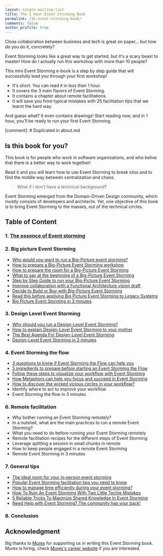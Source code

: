 ```yaml
---
layout: single-mailing-list
title: The 1 Hour Event Storming Book
permalink: /1h-event-storming-book/
comments: false
author_profile: true
---
```

Close collaboration between business and tech is great on paper... but how do you do it, concretely?

Event Storming looks like a great way to get started, but it's a scary beast to master! How do I actually run this workshop with more than 10 people?

This mini Event Storming e-book is a step by step guide that will successfully lead you through your first workshop!

* It's short. You can read it in less than 1 hour.
* It covers the 3 main flavors of Event Storming.
* It contains a chapter about remote facilitations.
* It will save you from typical mistakes with 25 facilitation tips that we learnt the hard way.

And guess what? It even contains drawings! Start reading now, and in 1 hour, you'll be ready to run your first Event Storming.

[comment]: # Duplicated in about.md
## Is this book for you?

This book is for people who work in software organizations, and who belive that there is a better way to work together!

Read it and you will learn how to use Event Storming to break silos and to find the middle way between centralization and chaos.

> What if I don't have a technical background?

Event Storming emerged from the Domain-Driven Design community, which mostly consists of developers and architects. Yet, one objective of this book is to bring Event Storming to the masses, out of the technical circles.

## Table of Content

### 1. [The essence of Event storming]({{site.url}}{{site.baseurl}}/foundations/essence-of-event-storming/)
### 2. Big picture Event Storming

- [Why would you want to run a Big-Picture event storming?]({{site.url}}{{site.baseurl}}/big%20picture/why-would-you-want-to-run-a-big-picture-event-storming/)
- [How to prepare a Big-Picture Event Storming workshop]({{site.url}}{{site.baseurl}}/foundations/how-to-prepare-a-ddd-big-picture-event-storming-workshop/)
- [How to prepare the room for a Big-Picture Event Storming]({{site.url}}{{site.baseurl}}/foundations/how-to-prepare-the-room-for-a-ddd-big-picture-event-storming/)
- [What to say at the beginning of a Big-Picture Event Storming]({{site.url}}{{site.baseurl}}/big%20picture/what-to-say-at-the-beginning-of-a-big-picture-event-storming-workshop/)
- [Step by Step Guide to run your Big-Picture Event Storming]({{site.url}}{{site.baseurl}}/big%20picture/step-by-step-guide-to-run-your-big-picture-event-storming/)
- [Improve collaboration with a Functional Architecture vision draft]({{site.url}}{{site.baseurl}}/big%20picture/improve-collaboration-with-a-functional-architecture-vision-draft/)
- [Decide to Build or Buy with Big-Picture Event Storming]({{site.url}}{{site.baseurl}}/big%20picture/decide-to-build-or-buy-with-big-picture-event-storming/)
- [Read this before applying Big Picture Event Storming to Legacy Systems]({{site.url}}{{site.baseurl}}/big%20picture/read-this-before-applying-big-picture-event-storming-to-legacy-systems/)
- [Big Picture Event Storming in 3 minutes]({{site.url}}{{site.baseurl}}/big%20picture/big-picture-event-storming-in-3-minutes/)

### 3. Design Level Event Storming

- [Why should you run a Design-Level Event Storming?]({{site.url}}{{site.baseurl}}/software%20design/why-should-you-run-a-design-level-event-storming/)
- [How to explain Design-Level Event Storming to your mother]({{site.url}}{{site.baseurl}}/software%20design/how-to-explain-design-level-event-storming-to-your-mother/)
- [The Best Agenda For Design-Level Event Storming]({{site.url}}{{site.baseurl}}/software%20design/the-best-agenda-for-design-level-event-storming/)
- [Design-Level Event Storming in 3 minutes]({{site.url}}{{site.baseurl}}/software%20design/design-level-event-storming-in-3-minutes/)

### 4. Event Storming the flow

- [3 questions to know if Event Storming the Flow can help you]({{site.url}}{{site.baseurl}}/workflow%20improvement/3-questions-to-know-if-event-storming-the-flow-could-help-you/)
- [5 ingredients to prepare before starting an Event Storming the Flow]({{site.url}}{{site.baseurl}}/workflow%20improvement/5-ingredients-to-prepare-before-starting-an-event-storming-the-flow/)
- [Follow these steps to visualize your workflow with Event Storming]({{site.url}}{{site.baseurl}}/workflow%20improvement/follow-these-steps-to-visualize-your-workflow-with-event-storming/)
- [How Metaphors can help you focus and succeed in Event Storming]({{site.url}}{{site.baseurl}}/workflow%20improvement/how-metaphors-can-help-you-focus-and-succeed-in-event-storming/)
- [How to discover the wicked vicious circles in your workflow?]({{site.url}}{{site.baseurl}}/workflow%20improvement/how-to-discover-the-wicked-vicious-circles-in-your-workflow/)
- Identify where to act to improve your workflow
- Event Storming the flow in 3 minutes

### 6. Remote facilitation

- Why bother running an Event Storming remotely?
- In a nutshell, what are the main practices to run a remote Event Storming?
- What you need to do before running your Event Storming remotely
- Remote facilitation recipes for the different steps of Event Storming
- Leverage splitting a session in small chunks in remote
- How to keep people engaged in a remote Event Storming
- Remote Event Storming in 3 minutes

### 7. General tips

- [The ideal room for your in-person event storming]({{site.url}}{{site.baseurl}}/foundations/the-ideal-room-for-your-in-person-event-storming/)
- [Popular Event Storming facilitation tips you need to know]({{site.url}}{{site.baseurl}}/foundations/popular-event-storming-facilitation-tips-you-need-to-know/)
- [How to manage time efficiently during your event storming?]({{site.url}}{{site.baseurl}}/foundations/how-to-make-your-event-storming-time-efficient-and-sustainable/)
- [How To Ruin An Event Storming With Two Little Techie Mistakes]({{site.url}}{{site.baseurl}}/foundations/how-to-ruin-an-event-storming-with-two-little-techie-mistakes/)
- [5 Reliable Tricks To Maximize Shared Knowledge In Event Storming]({{site.url}}{{site.baseurl}}/foundations/5-reliable-tricks-to-maximize-shared-knowledge-in-event-storming/)
- [Need Help with Event Storming? The community has your back!]({{site.url}}{{site.baseurl}}/foundations/need-help-with-event-storming-the-community-has-your-back/)

### 8. Conclusion

## Acknowledgment
Big thanks to [Murex](https://www.murex.com) for supporting us in writing this Event Storming book.
Murex is hiring, check [Murex's career website](https://www.murex.com/en/careers/overview) if you are interested.